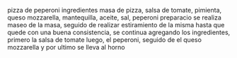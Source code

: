 pizza de peperoni
ingredientes
masa de pizza, salsa de tomate, pimienta, queso mozzarella, mantequilla, aceite, sal, peperoni
preparacio
se realiza maseo de la masa, seguido de realizar estiramiento de la misma hasta que quede con una buena consistencia, se continua agregando los ingredientes, primero la salsa de tomate luego, el peperoni, seguido de el queso mozzarella y por ultimo se lleva al horno
